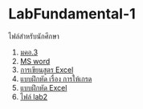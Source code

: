 # LabFundamental-1
ไฟล์สำหรับนักศึกษา
1. [มคอ.3](https://github.com/watcom2003/LabFundamental-1/blob/master/files/%E0%B8%A1%E0%B8%84%E0%B8%AD.3%204120101%20%E0%B9%80%E0%B8%97%E0%B8%84%E0%B9%82%E0%B8%99%E0%B9%82%20%E0%B8%A5%E0%B8%A2%E0%B8%B5%E0%B8%AA%E0%B8%B2%E0%B8%A3%E0%B8%AA%E0%B8%99%E0%B9%80%E0%B8%97%E0%B8%A8%E0%B9%81%E0%B8%A5%E0%B8%B0%E0%B8%81%E0%B8%B2%E0%B8%A3%E0%B8%AA%E0%B8%B7%E0%B9%88%E0%B8%AD%E0%B8%AA%E0%B8%B2%E0%B8%A3%20(2018)%20.pdf)
1. [MS word](https://github.com/watcom2003/LabFundamental-1/blob/master/files/%E0%B9%81%E0%B8%9A%E0%B8%9A%E0%B8%97%E0%B8%94%E0%B8%AA%E0%B8%AD%E0%B8%9A%20Microsoft%20Word.pdf)
1. [การเขียนสูตร Excel](https://juri05.files.wordpress.com/2011/05/function.pdf)
1. [แบบฝึกหัด เรื่อง การให้เกรด](https://github.com/watcom2003/LabFundamental-1/blob/master/files/Test-Grade.xlsx)
1. [แบบฝึกหัด Excel](https://faculty.fuqua.duke.edu/~pecklund/ExcelReview/BasicsPractice.xls)
1. [ไฟล์ lab2](https://github.com/watcom2003/LabFundamental-1/blob/master/files/lab2.xlsx)


